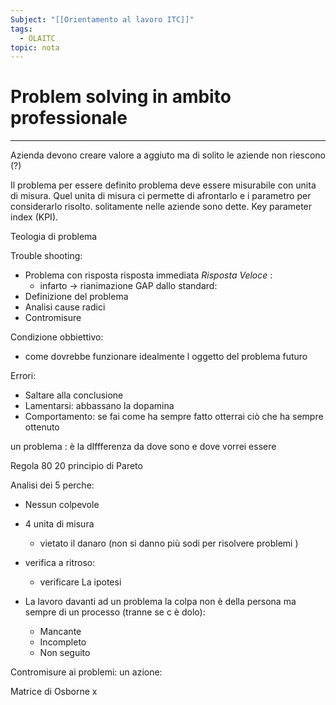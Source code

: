 ```yaml
---
Subject: "[[Orientamento al lavoro ITC]]"
tags:
  - OLAITC
topic: nota
---
```


# Problem solving in ambito professionale
---
Azienda devono creare valore a aggiuto ma di solito le aziende non riescono (?) 


Il problema per essere definito problema deve essere misurabile con unita di misura. Quel unita di misura  ci permette di afrontarlo e i parametro per considerarlo risolto. solitamente nelle aziende sono dette. Key parameter index (KPI).

Teologia  di problema 

Trouble shooting:
- Problema con risposta risposta immediata _Risposta Veloce_ :
	- infarto -> rianimazione
GAP dallo standard: 
- Definizione del problema
- Analisi cause radici
- Contromisure 

Condizione obbiettivo:
- come dovrebbe funzionare idealmente l oggetto del problema futuro



Errori:
- Saltare alla conclusione 
- Lamentarsi:  abbassano la dopamina
- Comportamento: se fai come ha sempre fatto otterrai ciò che ha sempre ottenuto 



un problema : è la dIffferenza da dove sono e dove vorrei essere 




Regola 80 20 principio di Pareto 


Analisi dei 5 perche:
- Nessun colpevole 
- 4 unita di misura 
	- vietato il danaro (non si danno più sodi per risolvere problemi )
- verifica a ritroso:
	- verificare La ipotesi 

- La lavoro davanti ad un problema la colpa non è della persona ma sempre di un processo (tranne se c è dolo):
	- Mancante
	- Incompleto 
	- Non seguito



Contromisure ai problemi: un azione:

Matrice di Osborne x